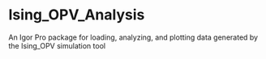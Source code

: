# Ising_OPV_Analysis
An Igor Pro package for loading, analyzing, and plotting data generated by the Ising_OPV simulation tool
